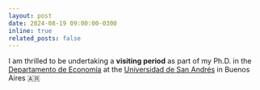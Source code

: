 ```yaml
---
layout: post
date: 2024-08-19 09:00:00-0300
inline: true
related_posts: false
---
```


I am thrilled to be undertaking a <b>visiting period</b> as part of my Ph.D. in the [Departamento de Economía](https://udesa.edu.ar/departamento-de-economia) at the [Universidad de San Andrés](https://udesa.edu.ar) in Buenos Aires 🇦🇷
